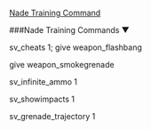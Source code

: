 [Nade Training Command](https://www.youtube.com/watch?v=a1LK0SBdRog)

###Nade Training Commands ▼

sv_cheats 1; give weapon_flashbang

give weapon_smokegrenade

sv_infinite_ammo 1

sv_showimpacts 1

sv_grenade_trajectory 1
